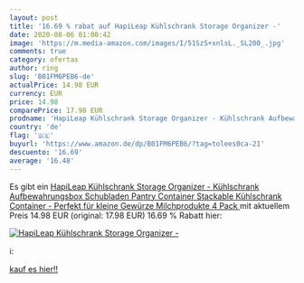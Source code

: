 ```yaml
---
layout: post
title: '16.69 % rabat auf HapiLeap Kühlschrank Storage Organizer -'
date: 2020-08-06 01:00:42
image: 'https://m.media-amazon.com/images/I/51SzS+xnlsL._SL200_.jpg'
comments: true
category: ofertas
author: ring
slug: 'B01FM6PEB6-de'
actualPrice: 14.98 EUR
currency: EUR
price: 14.98
comparePrice: 17.98 EUR
prodname: 'HapiLeap Kühlschrank Storage Organizer - Kühlschrank Aufbewahrungsbox Schubladen Pantry Container Stackable Kühlschrank Container - Perfekt für kleine Gewürze  Milchprodukte  4 Pack '
country: 'de'
flag: '🇩🇪'
buyurl: 'https://www.amazon.de/dp/B01FM6PEB6/?tag=tolees0ca-21'
descuento: '16.69'
average: '16.48'
---
```


Es gibt ein [HapiLeap Kühlschrank Storage Organizer - Kühlschrank Aufbewahrungsbox Schubladen Pantry Container Stackable Kühlschrank Container - Perfekt für kleine Gewürze  Milchprodukte  4 Pack ](https://www.amazon.de/dp/B01FM6PEB6/?tag=tolees0ca-21) mit aktuellem Preis 14.98 EUR (original: 17.98 EUR) 16.69 % Rabatt hier:

[![HapiLeap Kühlschrank Storage Organizer -](https://m.media-amazon.com/images/I/51SzS+xnlsL._SL200_.jpg)](https://www.amazon.de/dp/B01FM6PEB6/?tag=tolees0ca-21)

ℹ️:


[kauf es hier!!](https://www.amazon.de/dp/B01FM6PEB6/?tag=tolees0ca-21)
